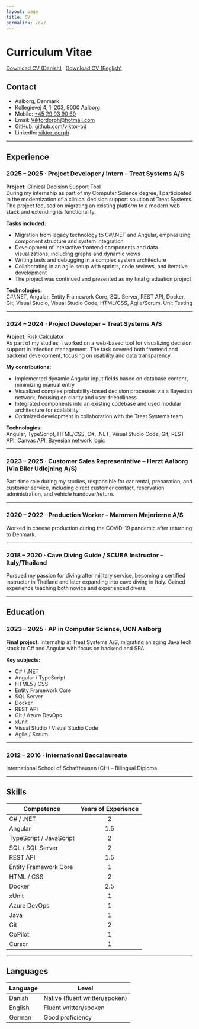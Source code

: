 ```yaml
---
layout: page
title: CV
permalink: /cv/
---
```


# Curriculum Vitae

<a href="/assets/files/cv-da.pdf" class="btn btn-secondary" target="_blank" style="margin-bottom: 1em; margin-right: 0.5em;">Download CV (Danish)</a>
<a href="/assets/files/cv-en.pdf" class="btn btn-secondary" target="_blank" style="margin-bottom: 1em;">Download CV (English)</a>

<div class="contact">
  <h2>Contact</h2>
  <ul>
    <li><span>Aalborg, Denmark</span></li>
    <li><span>Kollegievej 4, 1. 203, 9000 Aalborg</span></li>
    <li><span>Mobile: <a href="tel:+4529939069">+45 29 93 90 69</a></span></li>
    <li><span>Email: <a href="mailto:Viktordorph@hotmail.com">Viktordorph@hotmail.com</a></span></li>
    <li><span>GitHub: <a href="https://github.com/viktor-bd">github.com/viktor-bd</a></span></li>
    <li><span>LinkedIn: <a href="https://www.linkedin.com/in/viktor-dorph-62604a141/">viktor-dorph</a></span></li>
  </ul>
</div>

---

## Experience

### 2025 &ndash; 2025 · Project Developer / Intern – Treat Systems A/S  
**Project:** Clinical Decision Support Tool  
During my internship as part of my Computer Science degree, I participated in the modernization of a clinical decision support solution at Treat Systems. The project focused on migrating an existing platform to a modern web stack and extending its functionality.

**Tasks included:**
- Migration from legacy technology to C#/.NET and Angular, emphasizing component structure and system integration
- Development of interactive frontend components and data visualizations, including graphs and dynamic views
- Writing tests and debugging in a complex system architecture
- Collaborating in an agile setup with sprints, code reviews, and iterative development
- The project was continued and presented as my final graduation project

**Technologies:**  
C#/.NET, Angular, Entity Framework Core, SQL Server, REST API, Docker, Git, Visual Studio, Visual Studio Code, HTML/CSS, Agile/Scrum, Unit Testing

---

### 2024 &ndash; 2024 · Project Developer – Treat Systems A/S  
**Project:** Risk Calculator  
As part of my studies, I worked on a web-based tool for visualizing decision support in infection management. The task covered both frontend and backend development, focusing on usability and data transparency.

**My contributions:**
- Implemented dynamic Angular input fields based on database content, minimizing manual entry
- Visualized complex probability-based decision processes via a Bayesian network, focusing on clarity and user-friendliness
- Integrated components into an existing codebase and used modular architecture for scalability
- Optimized development in collaboration with the Treat Systems team

**Technologies:**  
Angular, TypeScript, HTML/CSS, C#, .NET, Visual Studio Code, Git, REST API, Canvas API, Bayesian network logic

---

### 2023 &ndash; 2025 · Customer Sales Representative – Herzt Aalborg (Via Biler Udlejning A/S)  
Part-time role during my studies, responsible for car rental, preparation, and customer service, including direct customer contact, reservation administration, and vehicle handover/return.

---

### 2020 &ndash; 2022 · Production Worker – Mammen Mejerierne A/S  
Worked in cheese production during the COVID-19 pandemic after returning to Denmark.

---

### 2018 &ndash; 2020 · Cave Diving Guide / SCUBA Instructor – Italy/Thailand  
Pursued my passion for diving after military service, becoming a certified instructor in Thailand and later expanding into cave diving in Italy. Gained experience teaching both novice and experienced divers.

---

## Education

### 2023 &ndash; 2025 · AP in Computer Science, UCN Aalborg  
**Final project:** Internship at Treat Systems A/S, migrating an aging Java tech stack to C# and Angular with focus on backend and SPA.

**Key subjects:**
- C# / .NET
- Angular / TypeScript
- HTML5 / CSS
- Entity Framework Core
- SQL Server
- Docker
- REST API
- Git / Azure DevOps
- xUnit
- Visual Studio / Visual Studio Code
- Agile / Scrum

---

### 2012 &ndash; 2016 · International Baccalaureate  
International School of Schaffhausen (CH) – Bilingual Diploma

---

## Skills

| Competence              | Years of Experience |
|-------------------------|:------------------:|
| C# / .NET               | 2                  |
| Angular                 | 1.5                |
| TypeScript / JavaScript | 2                  |
| SQL / SQL Server        | 2                  |
| REST API                | 1.5                |
| Entity Framework Core   | 1                  |
| HTML / CSS              | 2                  |
| Docker                  | 2.5                |
| xUnit                   | 1                  |
| Azure DevOps            | 1                  |
| Java                    | 1                  |
| Git                     | 2                  |
| CoPilot                 | 1                  |
| Cursor                  | 1                  |

---

## Languages

| Language | Level                          |
|----------|-------------------------------|
| Danish   | Native (fluent written/spoken) |
| English  | Fluent written/spoken          |
| German   | Good proficiency               |